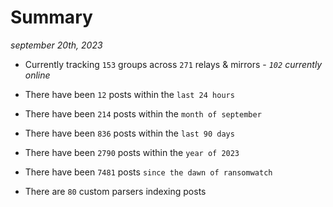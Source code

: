 
# Summary
_september 20th, 2023_

- Currently tracking `153` groups across `271` relays & mirrors - _`102` currently online_

- There have been `12` posts within the `last 24 hours`

- There have been `214` posts within the `month of september`

- There have been `836` posts within the `last 90 days`

- There have been `2790` posts within the `year of 2023`

- There have been `7481` posts `since the dawn of ransomwatch`

- There are `80` custom parsers indexing posts
